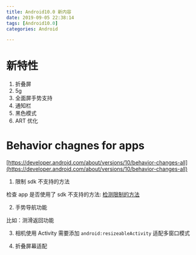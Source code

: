 ```yaml
---
title: Android10.0 新内容
date: 2019-09-05 22:38:14
tags: [Android10.0]
categories: Android

---
```


# 新特性

1. 折叠屏
2. 5g
3. 全面屏手势支持
4. 通知栏
5. 黑色模式
6. ART 优化

# Behavior chagnes for apps

[https://developer.android.com/about/versions/10/behavior-changes-all](https://developer.android.com/about/versions/10/behavior-changes-all)


1. 限制 sdk 不支持的方法

检查 app 是否使用了 sdk 不支持的方法: [检测限制的方法](https://developer.android.com/distribute/best-practices/develop/restrictions-non-sdk-interfaces#test-for-non-sdk)

2. 手势导航功能

比如：测滑返回功能

3. 相机使用 Activity 需要添加 `android:resizeableActivity` 适配多窗口模式

4. 折叠屏幕适配

